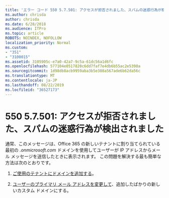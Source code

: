 ```yaml
---
title: 'エラー コード 550 5.7.501: アクセスが拒否されました、スパムの迷惑行為が検出されました'
ms.author: chrisda
author: chrisda
ms.date: 6/28/2018
ms.audience: ITPro
ms.topic: article
ROBOTS: NOINDEX, NOFOLLOW
localization_priority: Normal
ms.custom:
- "351"
- "3100015"
ms.assetid: 3105905c-e7a0-42a7-9c5a-61dc56a1d6fc
ms.openlocfilehash: 577104e0517820c6dd7faf7e4db6b55ac2e5398a
ms.sourcegitcommit: 1d98db8acb9959aba3b5e308a567ade6b62da56c
ms.translationtype: MT
ms.contentlocale: ja-JP
ms.lasthandoff: 08/22/2019
ms.locfileid: "36527173"
---
```

# <a name="550-57501-access-denied-spam-abuse-detected"></a>550 5.7.501: アクセスが拒否されました、スパムの迷惑行為が検出されました

通常、このメッセージは、Office 365 の新しいテナントに割り当てられている最初の *.onmicrosoft.com* ドメインを使用してユーザーが IP アドレスからメール メッセージを送信したときに表示されます。 この問題を解決する最も簡単な方法は次のとおりです。

1. [ご使用のテナントにドメインを追加する](https://support.office.com/article/6383f56d-3d09-4dcb-9b41-b5f5a5efd611.aspx)。

2. [ユーザーのプライマリ メール アドレスを変更して](https://support.office.com/article/fb5ac074-e203-4e1f-9843-b9d1a3e03297.aspx)、追加したばかりの新しいカスタム ドメインにする。

